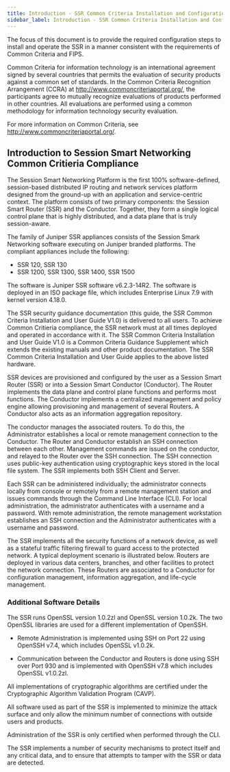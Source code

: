 ```yaml
---
title: Introduction - SSR Common Criteria Installation and Configuration
sidebar_label: Introduction - SSR Common Criteria Installation and Configuration
---
```


The focus of this document is to provide the required configuration steps to install and operate the SSR in a manner consistent with the requirements of Common Criteria and FIPS. 

Common Criteria for information technology is an international agreement signed by several countries that permits the evaluation of security products against a common set of standards. In the Common Criteria Recognition Arrangement (CCRA) at http://www.commoncriteriaportal.org/, the participants agree to mutually recognize evaluations of products performed in other countries. All evaluations are performed using a common methodology for information technology security evaluation.

For more information on Common Criteria, see http://www.commoncriteriaportal.org/.

## Introduction to Session Smart Networking Common Critieria Compliance

The Session Smart Networking Platform is the first 100% software-defined, session-based distributed IP routing and network services platform designed from the ground-up with an application and service-centric context. The platform consists of two primary components: the Session Smart Router (SSR) and the Conductor. Together, they form a single logical control plane that is highly distributed, and a data plane that is truly session-aware.

The family of Juniper SSR appliances consists of the Session Smark Networking software executing on Juniper branded platforms. The compliant appliances include the following:

- SSR 120, SSR 130
- SSR 1200, SSR 1300, SSR 1400, SSR 1500

The software is Juniper SSR software v6.2.3-14R2. The software is deployed in an ISO package file, which includes Enterprise Linux 7.9 with kernel version 4.18.0.

The SSR security guidance documentation (this guide, the SSR Common Criteria Installation and User Guide V1.0) is delivered to all users. To achieve Common Critieria compliance, the SSR network must at all times deployed and operated in accordance with it. The SSR Common Criteria Installation and User Guide V1.0 is a Common Criteria Guidance Supplement which extends the existing manuals and other product documentation. The SSR Common Criteria Installation and User Guide applies to the above listed hardware. 

SSR devices are provisioned and configured by the user as a Session Smart Router (SSR) or into a Session Smart Conductor (Conductor). The Router implements the data plane and control plane functions and performs most functions. The Conductor implements a centralized management and policy engine allowing provisioning and management of several Routers. A Conductor also acts as an information aggregation repository. 

The conductor manages the associated routers. To do this, the Administrator establishes a local or remote management connection to the Conductor. The Router and Conductor establish an SSH connection between each other. Management commands are issued on the conductor, and relayed to the Router over the SSH connection. The SSH connection uses public-key authentication using cryptographic keys stored in the local file system. The SSR implements both SSH Client and Server.

Each SSR can be administered individually; the administrator connects locally from console or remotely from a remote management station and issues commands through the Command Line Interface (CLI). For local administration, the administrator authenticates with a username and a password. With remote administration, the remote management workstation establishes an SSH connection and the Administrator authenticates with a username and password.

The SSR implements all the security functions of a network device, as well as a stateful traffic filtering firewall to guard access to the protected network. A typical deployment scenario is illustrated below. Routers are deployed in various data centers, branches, and other facilities to protect the network connection. These Routers are associated to a Conductor for configuration management, information aggregation, and life-cycle management. 

### Additional Software Details

The SSR runs OpenSSL version 1.0.2zl and OpenSSL version 1.0.2k. The two OpenSSL libraries are used for a different implementation of OpenSSH. 

- Remote Administration is implemented using SSH on Port 22 using OpenSSH v7.4, which includes OpenSSL v1.0.2k. 

- Communication between the Conductor and Routers is done using SSH over Port 930 and is implemented with OpenSSH v7.8 which includes OpenSSL v1.0.2zl. 

All implementations of cryptographic algorithms are certified under the Cryptographic Algorithm Validation Program (CAVP).

All software used as part of the SSR is implemented to minimize the attack surface and only allow the minimum number of connections with outside users and products. 

Administration of the SSR is only certified when performed through the CLI. 

The SSR implements a number of security mechanisms to protect itself and any critical data, and to ensure that attempts to tamper with the SSR or data are detected.


